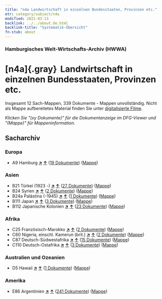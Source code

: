 ```yaml
---
title: "n4a Landwirtschaft in einzelnen Bundesstaaten, Provinzen etc."
etr: category/subject/n4a
modified: 2021-03-13
backlink: ../../about.de.html
backlink-title: "Systematik-Übersicht"
fn-stub: about
---
```


### Hamburgisches Welt-Wirtschafts-Archiv (HWWA)
# [n4a]{.gray}&#8201; Landwirtschaft in einzelnen Bundesstaaten, Provinzen etc.&#160; 




Insgesamt 12 Sach-Mappen, 339 Dokumente - Mappen unvollständig.
Nicht als Mappe aufbereitetes Material finden Sie unter [digitalisierte Filme](/film/h1_sh).

_Klicken Sie "(xy Dokumente)" für die Dokumentanzeige im DFG-Viewer und "(Mappe)" für Mappeninformation._

## Sacharchiv




### Europa

- A9 Hamburg [**&nearr;**](../../../geo/i/140905/about.de.html "Hamburg (alle Mappen)") [**&uarr;**](../../../geo/about.de.html#A9 "Ländersystematik") (<a href="https://pm20.zbw.eu/dfgview/sh/140905,145068" title="über: Hamburg : Landwirtschaft in einzelnen Bundesstaaten, Provinzen etc." target="_blank">19 Dokumente</a>) ([Mappe](http://purl.org/pressemappe20/folder/sh/140905,145068))

### Asien

- B21 Türkei (1923 -) [**&nearr;**](../../../geo/i/141111/about.de.html "Türkei (1923 -) (alle Mappen)") [**&uarr;**](../../../geo/about.de.html#B21 "Ländersystematik") (<a href="https://pm20.zbw.eu/dfgview/sh/141111,145068" title="über: Türkei (1923 -) : Landwirtschaft in einzelnen Bundesstaaten, Provinzen etc." target="_blank">27 Dokumente</a>) ([Mappe](http://purl.org/pressemappe20/folder/sh/141111,145068))
- B24 Syrien [**&nearr;**](../../../geo/i/141114/about.de.html "Syrien (alle Mappen)") [**&uarr;**](../../../geo/about.de.html#B24 "Ländersystematik") (<a href="https://pm20.zbw.eu/dfgview/sh/141114,145068" title="über: Syrien : Landwirtschaft in einzelnen Bundesstaaten, Provinzen etc." target="_blank">2 Dokumente</a>) ([Mappe](http://purl.org/pressemappe20/folder/sh/141114,145068))
- B24a Palästina (-1945) [**&nearr;**](../../../geo/i/141115/about.de.html "Palästina (-1945) (alle Mappen)") [**&uarr;**](../../../geo/about.de.html#B24a "Ländersystematik") (<a href="https://pm20.zbw.eu/dfgview/sh/141115,145068" title="über: Palästina (-1945) : Landwirtschaft in einzelnen Bundesstaaten, Provinzen etc." target="_blank">1 Dokumente</a>) ([Mappe](http://purl.org/pressemappe20/folder/sh/141115,145068))
- B111 Japan [**&nearr;**](../../../geo/i/141272/about.de.html "Japan (alle Mappen)") [**&uarr;**](../../../geo/about.de.html#B111 "Ländersystematik") (<a href="https://pm20.zbw.eu/dfgview/sh/141272,145068" title="über: Japan : Landwirtschaft in einzelnen Bundesstaaten, Provinzen etc." target="_blank">3 Dokumente</a>) ([Mappe](http://purl.org/pressemappe20/folder/sh/141272,145068))
- B112 Japanische Kolonien [**&nearr;**](../../../geo/i/141273/about.de.html "Japanische Kolonien (alle Mappen)") [**&uarr;**](../../../geo/about.de.html#B112 "Ländersystematik") (<a href="https://pm20.zbw.eu/dfgview/sh/141273,145068" title="über: Japanische Kolonien : Landwirtschaft in einzelnen Bundesstaaten, Provinzen etc." target="_blank">23 Dokumente</a>) ([Mappe](http://purl.org/pressemappe20/folder/sh/141273,145068))

### Afrika

- C25 Französisch-Marokko [**&nearr;**](../../../geo/i/141358/about.de.html "Französisch-Marokko (alle Mappen)") [**&uarr;**](../../../geo/about.de.html#C25 "Ländersystematik") (<a href="https://pm20.zbw.eu/dfgview/sh/141358,145068" title="über: Französisch-Marokko : Landwirtschaft in einzelnen Bundesstaaten, Provinzen etc." target="_blank">2 Dokumente</a>) ([Mappe](http://purl.org/pressemappe20/folder/sh/141358,145068))
- C60 Nigeria, einschl. Kamerun (brit.) [**&nearr;**](../../../geo/i/141409/about.de.html "Nigeria, einschl. Kamerun (brit.) (alle Mappen)") [**&uarr;**](../../../geo/about.de.html#C60 "Ländersystematik") (<a href="https://pm20.zbw.eu/dfgview/sh/141409,145068" title="über: Nigeria, einschl. Kamerun (brit.) : Landwirtschaft in einzelnen Bundesstaaten, Provinzen etc." target="_blank">2 Dokumente</a>) ([Mappe](http://purl.org/pressemappe20/folder/sh/141409,145068))
- C87 Deutsch-Südwestafrika [**&nearr;**](../../../geo/i/141450/about.de.html "Deutsch-Südwestafrika (alle Mappen)") [**&uarr;**](../../../geo/about.de.html#C87 "Ländersystematik") (<a href="https://pm20.zbw.eu/dfgview/sh/141450,145068" title="über: Deutsch-Südwestafrika : Landwirtschaft in einzelnen Bundesstaaten, Provinzen etc." target="_blank">15 Dokumente</a>) ([Mappe](http://purl.org/pressemappe20/folder/sh/141450,145068))
- C110 Deutsch-Ostafrika [**&nearr;**](../../../geo/i/141471/about.de.html "Deutsch-Ostafrika (alle Mappen)") [**&uarr;**](../../../geo/about.de.html#C110 "Ländersystematik") (<a href="https://pm20.zbw.eu/dfgview/sh/141471,145068" title="über: Deutsch-Ostafrika : Landwirtschaft in einzelnen Bundesstaaten, Provinzen etc." target="_blank">3 Dokumente</a>) ([Mappe](http://purl.org/pressemappe20/folder/sh/141471,145068))

### Australien und Ozeanien

- D5 Hawaii [**&nearr;**](../../../geo/i/141595/about.de.html "Hawaii (alle Mappen)") [**&uarr;**](../../../geo/about.de.html#D5 "Ländersystematik") (<a href="https://pm20.zbw.eu/dfgview/sh/141595,145068" title="über: Hawaii : Landwirtschaft in einzelnen Bundesstaaten, Provinzen etc." target="_blank">1 Dokumente</a>) ([Mappe](http://purl.org/pressemappe20/folder/sh/141595,145068))

### Amerika

- E86 Argentinien [**&nearr;**](../../../geo/i/141692/about.de.html "Argentinien (alle Mappen)") [**&uarr;**](../../../geo/about.de.html#E86 "Ländersystematik") (<a href="https://pm20.zbw.eu/dfgview/sh/141692,145068" title="über: Argentinien : Landwirtschaft in einzelnen Bundesstaaten, Provinzen etc." target="_blank">241 Dokumente</a>) ([Mappe](http://purl.org/pressemappe20/folder/sh/141692,145068))


